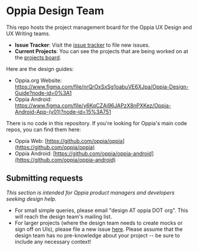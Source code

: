 # Oppia Design Team

This repo hosts the project management board for the Oppia UX Design and UX Writing teams.

  * **Issue Tracker**: Visit the [issue tracker](https://github.com/oppia/design-team/issues) to file new issues.
  * **Current Projects**: You can see the projects that are being worked on at the [projects board](https://github.com/orgs/oppia/projects/7).

Here are the design guides: 

  * Oppia.org Website: https://www.figma.com/file/nrQrOxSxSg1oabuVE6XJpa/Oppia-Design-Guide?node-id=0%3A1
  * Oppia Android: https://www.figma.com/file/y6KqCZAj96JAPzX8nPXKez/Oppia-Android-App-(v01)?node-id=15%3A751
  
There is no code in this repository. If you're looking for Oppia's main code repos, you can find them here:

  * Oppia Web: [https://github.com/oppia/oppia](https://github.com/oppia/oppia)
  * Oppia Android: [https://github.com/oppia/oppia-android](https://github.com/oppia/oppia-android)

## Submitting requests

_This section is intended for Oppia product managers and developers seeking design help._

- For small simple queries, please email "design AT oppia DOT org". This will reach the design team's mailing list.
- For larger projects (where the design team needs to create mocks or sign off on UIs), please file a new issue [here](https://github.com/oppia/design-team/issues). Please assume that the design team has no pre-knowledge about your project -- be sure to include any necessary context!
